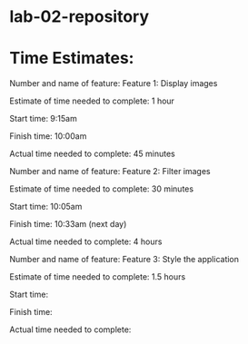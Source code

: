 # lab-02-repository

# Time Estimates:

Number and name of feature: Feature 1: Display images

Estimate of time needed to complete: 1 hour

Start time: 9:15am

Finish time: 10:00am

Actual time needed to complete: 45 minutes


Number and name of feature: Feature 2: Filter images

Estimate of time needed to complete:  30 minutes

Start time:  10:05am

Finish time: 10:33am (next day)

Actual time needed to complete: 4 hours


Number and name of feature: Feature 3: Style the application

Estimate of time needed to complete:  1.5 hours

Start time: 

Finish time: 

Actual time needed to complete: 